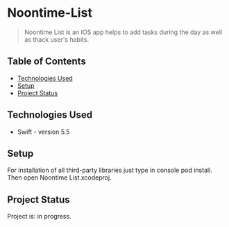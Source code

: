 # Noontime-List
> Noontime List is an IOS app helps to add tasks during the day as well as thack user's habits.


## Table of Contents
* [Technologies Used](#technologies-used)
* [Setup](#setup)
* [Project Status](#project-status)
<!-- * [License](#license) -->


## Technologies Used
- Swift - version 5.5


## Setup
For installation of all third-party libraries just type in console pod install. Then open Noontime List.xcodeproj.


## Project Status
Project is: in progress.


<!-- Optional -->
<!-- ## License -->
<!-- This project is open source and available under the [... License](). -->

<!-- You don't have to include all sections - just the one's relevant to your project -->

